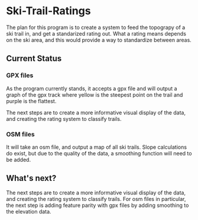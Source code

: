 # Ski-Trail-Ratings

The plan for this program is to create a system to feed the topograpy of a ski trail in, and get a standarized rating out. What a rating means depends on the ski area, and this would provide a way to standardize between areas.

## Current Status

### GPX files

As the program currently stands, it accepts a gpx file and will output a graph of the gpx track where yellow is the steepest point on the trail and purple is the flattest. 

The next steps are to create a more informative visual display of the data, and creating the rating system to classify trails.

### OSM files

It will take an osm file, and output a map of all ski trails. Slope calculations do exist, but due to the quality of the data, a smoothing function will need to be added.

## What's next?

The next steps are to create a more informative visual display of the data, and creating the rating system to classify trails. For osm files in particular, the next
step is adding feature parity with gpx files by adding smoothing to the elevation data.